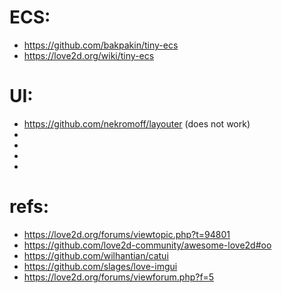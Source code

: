 # ECS:

- https://github.com/bakpakin/tiny-ecs
- https://love2d.org/wiki/tiny-ecs

# UI:
 - https://github.com/nekromoff/layouter (does not work)
 - 
 - 
 - 
 - 


# refs:

- https://love2d.org/forums/viewtopic.php?t=94801
- https://github.com/love2d-community/awesome-love2d#oo
- https://github.com/wilhantian/catui
- https://github.com/slages/love-imgui
- https://love2d.org/forums/viewforum.php?f=5

